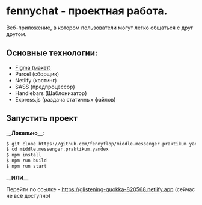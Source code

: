 # **fennychat** - проектная работа.

Веб-приложение, в котором пользователи могут легко общаться с друг другом.

## **Основные технологии**:

- [Figma (макет)](<https://www.figma.com/file/wAyANJ5n1wUO2kne8zaFYc/Yandex.Praktikum-(Dark-Theme)>)
- Parcel (сборщик)
- Netlify (хостинг)
- SASS (предпроцессор)
- Handlebars (Шаблонизатор)
- Express.js (раздача статичных файлов)

## **Запустить проект**

\_**\_Локально\_\_**:

```bash
$ git clone https://github.com/fennyflop/middle.messenger.praktikum.yandex.git
$ cd middle.messenger.praktikum.yandex
$ npm install
$ npm run build
$ npm run start
```

\_**\_ИЛИ\_\_**

Перейти по ссылке - https://glistening-quokka-820568.netlify.app (сейчас не всё доступно)
